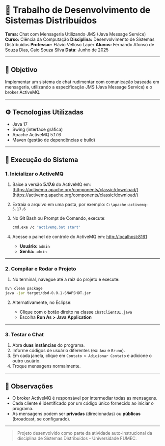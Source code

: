 # 📂 Trabalho de Desenvolvimento de Sistemas Distribuídos

**Tema:** Chat com Mensageria Utilizando JMS (Java Message Service)
**Curso:** Ciência da Computação
**Disciplina:** Desenvolvimento de Sistemas Distribuídos
**Professor:** Flávio Velloso Laper
**Alunos:** Fernando Afonso de Souza Dias, Caio Souza Silva
**Data:** Junho de 2025

---

## 💼 Objetivo

Implementar um sistema de chat rudimentar com comunicação baseada em mensageria, utilizando a especificação JMS (Java Message Service) e o broker ActiveMQ.

---

## ⚙️ Tecnologias Utilizadas

* Java 17
* Swing (interface gráfica)
* Apache ActiveMQ 5.17.6
* Maven (gestão de dependências e build)

---

## 🚀 Execução do Sistema

### 1. Inicializar o ActiveMQ

1. Baixe a versão **5.17.6** do ActiveMQ em: [https://activemq.apache.org/components/classic/download/](https://activemq.apache.org/components/classic/download/)
2. Extraia o arquivo em uma pasta, por exemplo: `C:\apache-activemq-5.17.6`
3. No Git Bash ou Prompt de Comando, execute:

   ```bash
   cmd.exe /c "activemq.bat start"
   ```
4. Acesse o painel de controle do ActiveMQ em: [http://localhost:8161](http://localhost:8161)

   * **Usuário:** `admin`
   * **Senha:** `admin`

---

### 2. Compilar e Rodar o Projeto

1. No terminal, navegue até a raiz do projeto e execute:

```bash
mvn clean package
java -jar target/dsd-0.0.1-SNAPSHOT.jar
```

2. Alternativamente, no Eclipse:

   * Clique com o botão direito na classe `ChatClientUI.java`
   * Escolha **Run As > Java Application**

---

### 3. Testar o Chat

1. Abra **duas instâncias** do programa.
2. Informe códigos de usuário diferentes (ex: `Ana` e `Bruno`).
3. Em cada janela, clique em `Contato > Adicionar Contato` e adicione o outro usuário.
4. Troque mensagens normalmente.

---

## 📄 Observações

* O broker ActiveMQ é responsável por intermediar todas as mensagens.
* Cada cliente é identificado por um código único fornecido ao iniciar o programa.
* As mensagens podem ser **privadas** (direcionadas) ou **públicas** (broadcast, se configurado).

---

> Projeto desenvolvido como parte da atividade auto-instrucional da disciplina de Sistemas Distribuídos - Universidade FUMEC.
